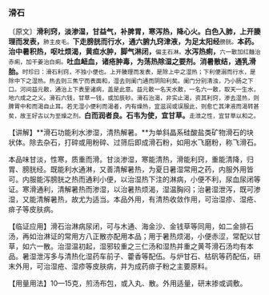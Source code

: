### 滑石

〔原文〕**滑利窍，淡渗湿，甘益气，补脾胃，寒泻热，降心火。白色入肺，上开腠理而发表，**<small>肺主皮毛。</small>**下走膀胱而行水，通六腑九窍津液，为足太阳经**<small>膀胱。</small>**本药。治中暑积热，呕吐烦渴，黄疸水肿，脚气淋闭，**<small>偏主石淋。</small>**水泻热痢，**<small>六一散加红麯治赤痢，加干姜治白痢。</small>**吐血衄血，诸疮肿毒，为荡热除湿之要剂。消暑散结，通乳滑胎。**<small>时珍曰：滑石利窍，不独小便也。上开腠理而发表，是除上中之湿热；下利便溺而行水，是除中下之湿热。热去则三焦宁而表面和，湿去则阑门通而阴阳利矣。阑门分别清浊，乃小肠之下口。河间益元散，通治上下表里诸病，盖是此意。益元散一名天水散，一名六一散，取天一生水，地六成之之义。滑石六钱，甘草一钱，或加辰砂。滑石治渴，非实止渴，资其利窍，渗去湿热，则脾胃中和而渴自止耳。若无湿小便利而渴者，内有燥热，宜滋润或误服此，则愈亡其津液而渴转甚矣，故王好古以为至燥之剂。</small>**白而润者良。石韦为使，宜甘草。**<small>走泄之性，宜甘草以和之。</small>

【讲解】**滑石功能利水渗湿，清热解暑。**为单斜晶系硅酸盐类矿物滑石的块状体。除去杂石，打碎或用粉碎、过筛后即成滑石粉，如用水飞磨粉，称飞滑石。

本品味甘淡，性寒，质重而滑。甘淡渗湿，寒能清热，滑能利窍，重能清降，归胃、膀胱经。既能利水通淋，又善清解暑热，为夏日暑湿常用之药，内服外用皆可。内服能泻膀胱之热而通利小便，以治湿热下注的淋病，小便不利，尿血尿闭等证。寒滑通利，清解暑热而渗湿，以治暑热烦渴，湿温胸闷；治暑湿泄泻，既可渗湿，又能清解暑热，故尤为适当。本品外用，有清热收敛作用，可治湿疹、湿疮、痱子等皮肤病。

【临证应用】滑石治淋病尿闭，可与木通、海金沙、金钱草等同用，如二金排石汤，再如治淋证的常用方八正散亦配用本品；用于暑热烦渴，小便赤涩，常配以甘草，如六一散。治湿温初起，湿邪较重之三仁汤和湿热并重之黄芩滑石汤均有本品。暑湿泄泻多与清热化湿药车前子、藿香等配伍。与炉甘石、枯矾等药配伍，研末外用，可治湿疮、湿疹等皮肤病，并为成药痱子粉之主要原料。

【用量用法】10—15克，煎汤布包，或入丸、散。外用适量，研末掺或调敷。
